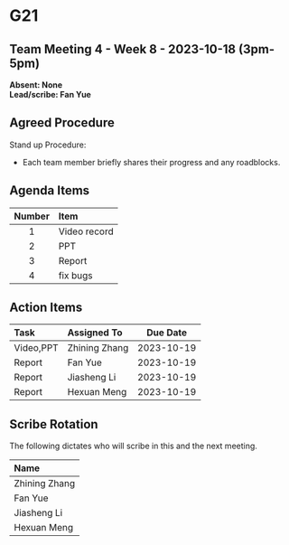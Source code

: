 # G21

## Team Meeting 4 - Week 8 - 2023-10-18 (3pm-5pm)
**Absent: None**
<br>
**Lead/scribe: Fan Yue**

## Agreed Procedure
Stand up Procedure:
- Each team member briefly shares their progress and any roadblocks.


## Agenda Items
| Number  | Item         |
|:-------:|:-------------|
|    1    | Video record |
|    2    | PPT          |
|    3    | Report       |
|    4    | fix bugs     |



## Action Items
| Task      | Assigned To    |  Due Date  |
|:----------|:---------------|:----------:|
| Video,PPT | Zhining Zhang  | 2023-10-19 |
| Report    | Fan Yue        | 2023-10-19 |
| Report    | Jiasheng Li    | 2023-10-19 |
| Report    | Hexuan Meng    | 2023-10-19 |



## Scribe Rotation
The following dictates who will scribe in this and the next meeting.

| Name           |
|:---------------|
| Zhining Zhang  |
| Fan Yue        |
| Jiasheng Li    |
| Hexuan Meng    |
